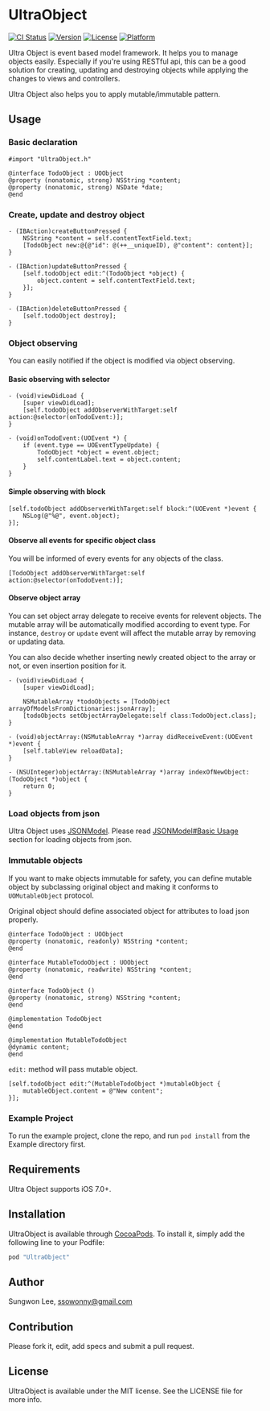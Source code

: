 # UltraObject

[![CI Status](http://img.shields.io/travis/ssowonny/UltraObject.svg?style=flat)](https://travis-ci.org/ssowonny/UltraObject)
[![Version](https://img.shields.io/cocoapods/v/UltraObject.svg?style=flat)](http://cocoapods.org/pods/UltraObject)
[![License](https://img.shields.io/cocoapods/l/UltraObject.svg?style=flat)](http://cocoapods.org/pods/UltraObject)
[![Platform](https://img.shields.io/cocoapods/p/UltraObject.svg?style=flat)](http://cocoapods.org/pods/UltraObject)

Ultra Object is event based model framework. It helps you to manage
objects easily. Especially if you're using RESTful api, this can be
a good solution for creating, updating and destroying objects while
applying the changes to views and controllers.

Ultra Object also helps you to apply mutable/immutable pattern.

## Usage

### Basic declaration

```objc
#import "UltraObject.h"

@interface TodoObject : UOObject
@property (nonatomic, strong) NSString *content;
@property (nonatomic, strong) NSDate *date;
@end
```

### Create, update and destroy object

```objc
- (IBAction)createButtonPressed {
    NSString *content = self.contentTextField.text;
    [TodoObject new:@{@"id": @(++__uniqueID), @"content": content}];
}

- (IBAction)updateButtonPressed {
    [self.todoObject edit:^(TodoObject *object) {
        object.content = self.contentTextField.text;
    }];
}

- (IBAction)deleteButtonPressed {
    [self.todoObject destroy];
}
```

### Object observing

You can easily notified if the object is modified via object observing.

#### Basic observing with selector

```objc
- (void)viewDidLoad {
    [super viewDidLoad];
    [self.todoObject addObserverWithTarget:self action:@selector(onTodoEvent:)];
}

- (void)onTodoEvent:(UOEvent *) {
    if (event.type == UOEventTypeUpdate) {
        TodoObject *object = event.object;
        self.contentLabel.text = object.content;
    }
}
```

#### Simple observing with block

```objc
[self.todoObject addObserverWithTarget:self block:^(UOEvent *)event {
    NSLog(@"%@", event.object);
}];
```

#### Observe all events for specific object class

You will be informed of every events for any objects of the class.

```objc
[TodoObject addObserverWithTarget:self action:@selector(onTodoEvent:)];
```

#### Observe object array

You can set object array delegate to receive events for relevent
objects. The mutable array will be automatically modified according to
event type. For instance, `destroy` or `update` event will affect the
mutable array by removing or updating data.

You can also decide whether inserting newly created object to the array
or not, or even insertion position for it.

```objc
- (void)viewDidLoad {
    [super viewDidLoad];

    NSMutableArray *todoObjects = [TodoObject arrayOfModelsFromDictionaries:jsonArray];
    [todoObjects setObjectArrayDelegate:self class:TodoObject.class];
}

- (void)objectArray:(NSMutableArray *)array didReceiveEvent:(UOEvent *)event {
    [self.tableView reloadData];
}

- (NSUInteger)objectArray:(NSMutableArray *)array indexOfNewObject:(TodoObject *)object {
    return 0;
}
```

### Load objects from json

Ultra Object uses [JSONModel](https://github.com/icanzilb/JSONModel).
Please read [JSONModel#Basic Usage](https://github.com/icanzilb/JSONModel#basic-usage)
section for loading objects from json.

### Immutable objects

If you want to make objects immutable for safety, you can define mutable
object by subclassing original object and making it conforms to
`UOMutableObject` protocol.

Original object should define associated object for attributes to load
json properly.

```objc
@interface TodoObject : UOObject
@property (nonatomic, readonly) NSString *content;
@end

@interface MutableTodoObject : UOObject
@property (nonatomic, readwrite) NSString *content;
@end
```

```objc
@interface TodoObject ()
@property (nonatomic, strong) NSString *content;
@end

@implementation TodoObject
@end

@implementation MutableTodoObject
@dynamic content;
@end
```

`edit:` method will pass mutable object.

```objc
[self.todoObject edit:^(MutableTodoObject *)mutableObject {
    mutableObject.content = @"New content";
}];
```

### Example Project

To run the example project, clone the repo, and run `pod install` from the Example directory first.

## Requirements

Ultra Object supports iOS 7.0+.

## Installation

UltraObject is available through [CocoaPods](http://cocoapods.org). To install
it, simply add the following line to your Podfile:

```ruby
pod "UltraObject"
```

## Author

Sungwon Lee, ssowonny@gmail.com

## Contribution

Please fork it, edit, add specs and submit a pull request.

## License

UltraObject is available under the MIT license. See the LICENSE file for more info.
